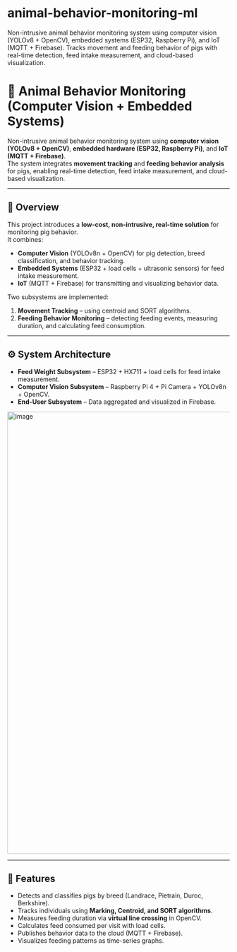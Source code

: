 # animal-behavior-monitoring-ml
Non-intrusive animal behavior monitoring system using computer vision (YOLOv8 + OpenCV), embedded systems (ESP32, Raspberry Pi), and IoT (MQTT + Firebase). Tracks movement and feeding behavior of pigs with real-time detection, feed intake measurement, and cloud-based visualization.

# 🐖 Animal Behavior Monitoring (Computer Vision + Embedded Systems)

Non-intrusive animal behavior monitoring system using **computer vision (YOLOv8 + OpenCV)**, **embedded hardware (ESP32, Raspberry Pi)**, and **IoT (MQTT + Firebase)**.  
The system integrates **movement tracking** and **feeding behavior analysis** for pigs, enabling real-time detection, feed intake measurement, and cloud-based visualization.

---

## 📖 Overview
This project introduces a **low-cost, non-intrusive, real-time solution** for monitoring pig behavior.  
It combines:
- **Computer Vision** (YOLOv8n + OpenCV) for pig detection, breed classification, and behavior tracking.  
- **Embedded Systems** (ESP32 + load cells + ultrasonic sensors) for feed intake measurement.  
- **IoT** (MQTT + Firebase) for transmitting and visualizing behavior data.  

Two subsystems are implemented:  
1. **Movement Tracking** – using centroid and SORT algorithms.  
2. **Feeding Behavior Monitoring** – detecting feeding events, measuring duration, and calculating feed consumption.  

---

## ⚙️ System Architecture
- **Feed Weight Subsystem** – ESP32 + HX711 + load cells for feed intake measurement.  
- **Computer Vision Subsystem** – Raspberry Pi 4 + Pi Camera + YOLOv8n + OpenCV.  
- **End-User Subsystem** – Data aggregated and visualized in Firebase.  
<img width="1697" height="1000" alt="image" src="https://github.com/user-attachments/assets/0eb13824-a242-4827-9de7-ff0a081cf935" />

---

## 🚀 Features
- Detects and classifies pigs by breed (Landrace, Pietrain, Duroc, Berkshire).  
- Tracks individuals using **Marking, Centroid, and SORT algorithms**.  
- Measures feeding duration via **virtual line crossing** in OpenCV.  
- Calculates feed consumed per visit with load cells.  
- Publishes behavior data to the cloud (MQTT + Firebase).  
- Visualizes feeding patterns as time-series graphs.  

